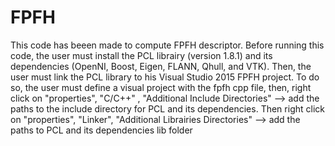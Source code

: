 # FPFH
This code has beeen made to compute FPFH descriptor. 
Before running this code, the user must install the PCL librairy (version 1.8.1) and its dependencies (OpenNI, Boost, Eigen, FLANN, Qhull, and VTK). 
Then, the user must link the PCL library to his Visual Studio 2015 FPFH project. To do so, the user must define a visual project with the fpfh cpp file, 
then, right click on "properties", "C/C++" , "Additional Include Directories" --> add the paths to the include directory for PCL and its dependencies. 
Then right click on "properties", "Linker", "Additional Librairies Directories" --> add the paths to PCL and its dependencies lib folder

